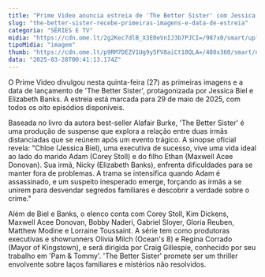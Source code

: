 ```yaml
---
title: "Prime Video anuncia estreia de 'The Better Sister' com Jessica Biel e Elizabeth Banks"
slug: "the-better-sister-recebe-primeiras-imagens-e-data-de-estreia"
categoria: "SÉRIES E TV"
midia: "https://cdn.ome.lt/2g2Kec7dlB_X3E0eVnIJ3b7PJCI=/987x0/smart/uploads/conteudo/fotos/Design_sem_nome_-_2025-03-27T213411.939.png"
tipoMidia: "imagem"
thumb: "https://cdn.ome.lt/p9RM7DEZV1Ug9y5FV8aiCt18QLA=/480x360/smart/extras/conteudos/Design_sem_nome_-_2025-03-27T213411.939.png"
data: "2025-03-28T00:41:13.174Z"
---
```


O Prime Video divulgou nesta quinta-feira (27) as primeiras imagens e a data de lançamento de 'The Better Sister', protagonizada por Jessica Biel e Elizabeth Banks. A estreia está marcada para 29 de maio de 2025, com todos os oito episódios disponíveis.

Baseada no livro da autora best-seller Alafair Burke, 'The Better Sister' é uma produção de suspense que explora a relação entre duas irmãs distanciadas que se reúnem após um evento trágico. A sinopse oficial revela: "Chloe (Jessica Biel), uma executiva de sucesso, vive uma vida ideal ao lado do marido Adam (Corey Stoll) e do filho Ethan (Maxwell Acee Donovan). Sua irmã, Nicky (Elizabeth Banks), enfrenta dificuldades para se manter fora de problemas. A trama se intensifica quando Adam é assassinado, e um suspeito inesperado emerge, forçando as irmãs a se unirem para desvendar segredos familiares e descobrir a verdade sobre o crime."

Além de Biel e Banks, o elenco conta com Corey Stoll, Kim Dickens, Maxwell Acee Donovan, Bobby Naderi, Gabriel Sloyer, Gloria Reuben, Matthew Modine e Lorraine Toussaint. A série tem como produtoras executivas e showrunners Olivia Milch (Ocean's 8) e Regina Corrado (Mayor of Kingstown), e será dirigida por Craig Gillespie, conhecido por seu trabalho em 'Pam & Tommy'. 'The Better Sister' promete ser um thriller envolvente sobre laços familiares e mistérios não resolvidos.